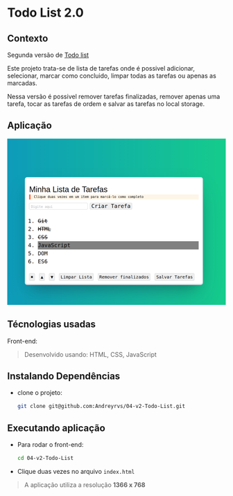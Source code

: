 # Todo List 2.0

## Contexto

Segunda versão de [Todo list](https://github.com/Andreyrvs/04-Todo-List)

Este projeto trata-se de lista de tarefas onde é possivel adicionar, selecionar, marcar como concluido, limpar todas as tarefas ou apenas as marcadas.

Nessa versão é possivel remover tarefas finalizadas, remover apenas uma tarefa, tocar as tarefas de ordem e salvar as tarefas no local storage.

## Aplicação

![Todo list](./todoList.png)

## Técnologias usadas

Front-end:
> Desenvolvido usando: HTML, CSS, JavaScript

## Instalando Dependências

* clone o projeto:

  ```bash
  git clone git@github.com:Andreyrvs/04-v2-Todo-List.git
  ```

## Executando aplicação

* Para rodar o front-end:

  ```bash
  cd 04-v2-Todo-List
  ```

* Clique duas vezes no arquivo `index.html`

> A aplicação utiliza a resolução **1366 x 768**
